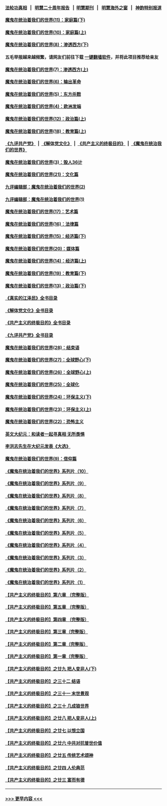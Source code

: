 #### [法轮功真相](https://github.com/gfw-breaker/truth/blob/master/README.md?t=0) &nbsp;&nbsp;|&nbsp;&nbsp; [明慧二十周年报告](https://github.com/gfw-breaker/mh-reports/blob/master/README.md?t=0) &nbsp;&nbsp;|&nbsp;&nbsp;[明慧期刊](https://github.com/gfw-breaker/mh-qikan) &nbsp;&nbsp;|&nbsp;&nbsp; [明慧海外之窗](https://github.com/gfw-breaker/mh-news/blob/master/README.md?t=0) &nbsp;&nbsp;|&nbsp;&nbsp; [神韵特别报道](https://github.com/gfw-breaker/mh-news/blob/master/shenyun.md?t=0)
#### [魔鬼在统治着我们的世界(11)：家庭篇(下)](../pages/nsc422/n10440961.md?t=12140750) 
#### [魔鬼在统治着我们的世界(10)：家庭篇(上)](../pages/nsc422/n10435448.md?t=12140750) 
#### [魔鬼在统治着我们的世界(8)：渗透西方(下)](../pages/nsc422/n10429603.md?t=12140750) 
#### 五毛举报越来越频繁，请网友们前往下载 [一键翻墙软件](https://github.com/gfw-breaker/ssr-accounts)，并将此项目推荐给亲友
#### [魔鬼在统治着我们的世界(7)：渗透西方(上)](../pages/nsc422/n10426013.md?t=12140750) 
#### [魔鬼在统治着我们的世界(6)：输出革命](../pages/nsc422/n10421536.md?t=12140750) 
#### [魔鬼在统治着我们的世界(5)：东方杀戮](../pages/nsc422/n10417707.md?t=12140750) 
#### [魔鬼在统治着我们的世界(4)：欧洲发端](../pages/nsc422/n10414890.md?t=12140750) 
#### [魔鬼在统治着我们的世界(12)：政治篇(上)](../pages/nsc422/n10444576.md?t=12140750) 
#### [魔鬼在统治着我们的世界(18)：教育篇(上)](../pages/nsc422/n10526970.md?t=12140750) 
#### [《九评共产党》](https://github.com/begood0513/9ping.md/blob/master/README.md) &nbsp;|&nbsp; [《解体党文化》](../../../../jtdwh.md/blob/master/README.md)  &nbsp;|&nbsp; [《共产主义的终极目的》](../../../../gczydzjmd.md/blob/master/README.md) &nbsp;|&nbsp; [《魔鬼在统治我们的世界》](../../../../mgztzwmdsj.md/blob/master/README.md) 
#### [魔鬼在统治着我们的世界(3)：毁人36计](../pages/nsc422/n10411583.md?t=12140750) 
#### [魔鬼在统治着我们的世界(21)：文化篇](../pages/nsc422/n10597706.md?t=12140750) 
#### [九评编辑部：魔鬼在统治着我们的世界(2)](../pages/nsc422/n10410036.md?t=12140750) 
#### [九评编辑部：魔鬼在统治着我们的世界(1)](../pages/nsc422/n10406825.md?t=12140750) 
#### [魔鬼在统治着我们的世界(17)：艺术篇](../pages/nsc422/n10499093.md?t=12140750) 
#### [魔鬼在统治着我们的世界(16)：法律篇](../pages/nsc422/n10485969.md?t=12140750) 
#### [魔鬼在统治着我们的世界(15)：经济篇(下)](../pages/nsc422/n10469975.md?t=12140750) 
#### [魔鬼在统治着我们的世界(20)：媒体篇](../pages/nsc422/n10586579.md?t=12140750) 
#### [魔鬼在统治着我们的世界(14)：经济篇(上)](../pages/nsc422/n10457370.md?t=12140750) 
#### [魔鬼在统治着我们的世界(19)：教育篇(下)](../pages/nsc422/n10564808.md?t=12140750) 
#### [魔鬼在统治着我们的世界(13)：政治篇(下)](../pages/nsc422/n10448270.md?t=12140750) 
#### [《真实的江泽民》全书目录](../pages/nsc422/n13721399.md?t=12140750) 
#### [《解体党文化》全书目录](../pages/nsc422/n13721157.md?t=12140750) 
#### [《共产主义的终极目的》全书目录](../pages/nsc422/n13721048.md?t=12140750) 
#### [《九评共产党》全书目录](../pages/nsc422/n13708085.md?t=12140750) 
#### [魔鬼在统治着我们的世界(28)：结束语](../pages/nsc422/n10936246.md?t=12140750) 
#### [魔鬼在统治着我们的世界(27)：全球野心(下)](../pages/nsc422/n10928319.md?t=12140750) 
#### [魔鬼在统治着我们的世界(26)：全球野心(上)](../pages/nsc422/n10900318.md?t=12140750) 
#### [魔鬼在统治着我们的世界(25)：全球化](../pages/nsc422/n10788205.md?t=12140750) 
#### [魔鬼在统治着我们的世界(24)：环保主义(下)](../pages/nsc422/n10695307.md?t=12140750) 
#### [魔鬼在统治着我们的世界(23)：环保主义(上)](../pages/nsc422/n10688613.md?t=12140750) 
#### [魔鬼在统治着我们的世界(22)：恐怖主义](../pages/nsc422/n10614727.md?t=12140750) 
#### [英文大纪元：和读者一起寻真相 无所畏惧](../pages/nsc422/n12542027.md?t=12140750) 
#### [李洪志先生在大纪元发表《大选》](../pages/nsc422/n12534746.md?t=12140750) 
#### [魔鬼在统治着我们的世界(9)：信仰篇](../pages/nsc422/n10432159.md?t=12140750) 
#### [《魔鬼在统治着我们的世界》系列片（10）](../pages/nsc422/n12292670.md?t=12140750) 
#### [《魔鬼在统治着我们的世界》系列片（9）](../pages/nsc422/n12290859.md?t=12140750) 
#### [《魔鬼在统治着我们的世界》系列片（8）](../pages/nsc422/n12287445.md?t=12140750) 
#### [《魔鬼在统治着我们的世界》系列片（7）](../pages/nsc422/n12283425.md?t=12140750) 
#### [《魔鬼在统治着我们的世界》系列片（6）](../pages/nsc422/n12282314.md?t=12140750) 
#### [《魔鬼在统治着我们的世界》系列片（5）](../pages/nsc422/n12281419.md?t=12140750) 
#### [《魔鬼在统治着我们的世界》系列片（4）](../pages/nsc422/n12274024.md?t=12140750) 
#### [《魔鬼在统治着我们的世界》系列片（3）](../pages/nsc422/n12271322.md?t=12140750) 
#### [《魔鬼在统治着我们的世界》系列片（2）](../pages/nsc422/n12269049.md?t=12140750) 
#### [《魔鬼在统治着我们的世界》系列片（1）](../pages/nsc422/n12267575.md?t=12140750) 
#### [【共产主义的终极目的】第六章 （完整版）](../pages/nsc422/n11428913.md?t=12140750) 
#### [【共产主义的终极目的】第五章 （完整版）](../pages/nsc422/n11428912.md?t=12140750) 
#### [【共产主义的终极目的】第四章 （完整版）](../pages/nsc422/n11428907.md?t=12140750) 
#### [【共产主义的终极目的】第三章（完整版）](../pages/nsc422/n11428848.md?t=12140750) 
#### [【共产主义的终极目的】第二章（完整版）](../pages/nsc422/n11428831.md?t=12140750) 
#### [【共产主义的终极目的】第一章（完整版）](../pages/nsc422/n11417651.md?t=12140750) 
#### [【共产主义的终极目的】之廿九 把人变非人(下)](../pages/nsc422/n11344140.md?t=12140750) 
#### [【共产主义的终极目的】之三十二 结语](../pages/nsc422/n11360535.md?t=12140750) 
#### [【共产主义的终极目的】之三十一 末世景观](../pages/nsc422/n11351129.md?t=12140750) 
#### [【共产主义的终极目的】之三十 几成狼世界](../pages/nsc422/n11348280.md?t=12140750) 
#### [【共产主义的终极目的】之廿八 把人变非人(上)](../pages/nsc422/n11340492.md?t=12140750) 
#### [【共产主义的终极目的】之廿七 以恨立国](../pages/nsc422/n11336944.md?t=12140750) 
#### [【共产主义的终极目的】之廿六 中共对抗普世价值](../pages/nsc422/n11324785.md?t=12140750) 
#### [【共产主义的终极目的】之廿五 传统艺术颂神](../pages/nsc422/n11296396.md?t=12140750) 
#### [【共产主义的终极目的】之廿四 人伦典范](../pages/nsc422/n11296397.md?t=12140750) 
#### [【共产主义的终极目的】之廿三 富而有德](../pages/nsc422/n11283598.md?t=12140750) 

----
#### [ >>> 更早内容 <<< ](../indexes/nsc422-earlier.md)
